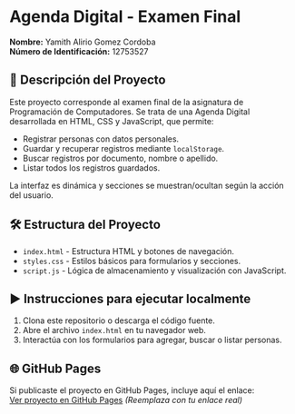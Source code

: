 # Agenda Digital - Examen Final

**Nombre:** Yamith Alirio Gomez Cordoba  
**Número de Identificación:** 12753527

## 📌 Descripción del Proyecto
Este proyecto corresponde al examen final de la asignatura de Programación de Computadores. Se trata de una Agenda Digital desarrollada en HTML, CSS y JavaScript, que permite:

- Registrar personas con datos personales.
- Guardar y recuperar registros mediante `localStorage`.
- Buscar registros por documento, nombre o apellido.
- Listar todos los registros guardados.

La interfaz es dinámica y secciones se muestran/ocultan según la acción del usuario.

## 🛠️ Estructura del Proyecto
- `index.html` - Estructura HTML y botones de navegación.
- `styles.css` - Estilos básicos para formularios y secciones.
- `script.js` - Lógica de almacenamiento y visualización con JavaScript.

## ▶️ Instrucciones para ejecutar localmente
1. Clona este repositorio o descarga el código fuente.
2. Abre el archivo `index.html` en tu navegador web.
3. Interactúa con los formularios para agregar, buscar o listar personas.

## 🌐 GitHub Pages
Si publicaste el proyecto en GitHub Pages, incluye aquí el enlace:  
[Ver proyecto en GitHub Pages](https://usuario.github.io/AgendaDigital-ExamenFinal/) *(Reemplaza con tu enlace real)*
